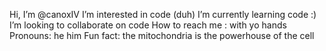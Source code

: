 Hi, I’m @canoxIV
I’m interested in code (duh)
I’m currently learning code :)
I’m looking to collaborate on code
How to reach me : with yo hands
Pronouns: he him
Fun fact: the mitochondria is the powerhouse of the cell
